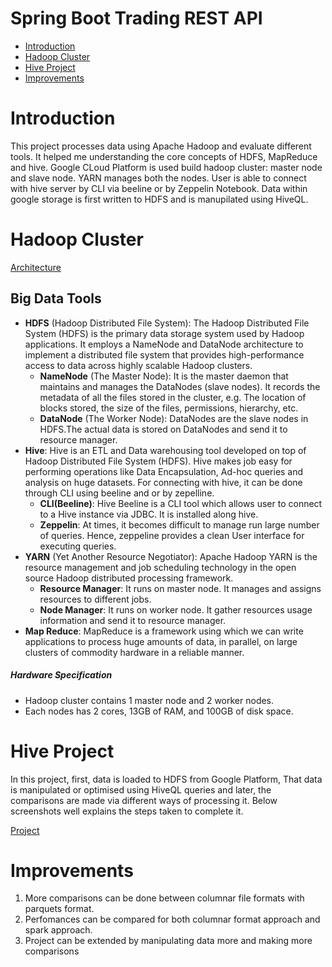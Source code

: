 # Spring Boot Trading REST API
* [Introduction](#Introduction)
* [Hadoop Cluster](#HadoopCluster)
* [Hive Project](#HiveProject)
* [Improvements](#Improvements)

# Introduction
 This project processes data using Apache Hadoop and evaluate different tools. It helped me understanding the core concepts of HDFS, MapReduce and hive. Google CLoud Platform is used build hadoop cluster: master node and slave node. YARN manages both the nodes. User is able to connect with hive server by CLI via beeline or by Zeppelin Notebook. Data within google storage is first written to HDFS and is manupilated using HiveQL.
 
 # Hadoop Cluster
[Architecture](/hadoop/assets/architecture.PNG)
 ## Big Data Tools
 * **HDFS** (Hadoop Distributed File System): The Hadoop Distributed File System (HDFS) is the primary data storage system used by Hadoop applications. It employs a NameNode and DataNode architecture to implement a distributed file system that provides high-performance access to data across highly scalable Hadoop clusters.
    * **NameNode** (The Master Node): It is the master daemon that maintains and manages the DataNodes (slave nodes). It records the metadata of all the files stored in the cluster, e.g. The location of blocks stored, the size of the files, permissions, hierarchy, etc.
    * **DataNode** (The Worker Node): DataNodes are the slave nodes in HDFS.The actual data is stored on DataNodes and send it to resource manager.
* **Hive**: Hive is an ETL and Data warehousing tool developed on top of Hadoop Distributed File System (HDFS). Hive makes job easy for performing operations like Data Encapsulation, Ad-hoc queries and analysis on huge datasets. For connecting with hive, it can be done through CLI using beeline and or by zepelline.
    * **CLI(Beeline)**: Hive Beeline is a CLI tool which allows user to connect to a Hive instance via JDBC. It is installed along hive. 
    * **Zeppelin**: At times, it becomes difficult to manage run large number of queries. Hence, zeppeline provides a clean User interface for executing queries.
* **YARN** (Yet Another Resource Negotiator): Apache Hadoop YARN is the resource management and job scheduling technology in the open source Hadoop distributed processing framework.
    * **Resource Manager**: It runs on master node. It manages and assigns resources to different jobs.
    *  **Node Manager**:  It runs on worker node. It gather resources usage information and send it to resource manager. 
* **Map Reduce**: MapReduce is a framework using which we can write applications to process huge amounts of data, in parallel, on large clusters of commodity hardware in a reliable manner.

##### Hardware Specification
*   Hadoop cluster contains 1 master node and 2 worker nodes.
*   Each nodes has 2 cores, 13GB of RAM, and 100GB of disk space.

 # Hive Project
 In this project, first, data is loaded to HDFS from Google Platform, That data is manipulated or optimised using HiveQL queries and later, the comparisons are made via different ways of processing it. Below screenshots well explains the steps taken to complete it.
 
 [Project](/hadoop/assets/project.PNG)

# Improvements
1. More comparisons can be done between columnar file formats with parquets format.
2. Perfomances can be compared for both columnar format approach and spark approach.
3. Project can be extended by manipulating data more and making more comparisons









